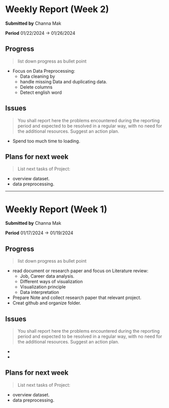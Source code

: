 Weekly Report (Week 2)
=============

**Submitted by** Channa Mak

**Period** 01/22/2024 → 01/26/2024

Progress
-------

> list down progress as bullet point
- Focus on Data Preprocessing:
    - Data cleaning by
    - handle missing Data and duplicating data.
    - Delete columns
    - Detect english word
    
Issues
------

> You shall report here the problems encountered during the reporting period and expected to be resolved in a regular way, with no need for the additional resources. Suggest an action plan.
- Spend too much time to loading.

Plans for next week
--------------------

> List next tasks of Project:

- overview dataset.
- data preprocessing.

-------------------

Weekly Report (Week 1)
=============

**Submitted by** Channa Mak

**Period** 01/17/2024 → 01/19/2024

Progress
-------

> list down progress as bullet point
- read document or research paper and focus on Literature review:
    - Job, Career data analysis.
    - Different ways of visualization
    - Visualization principle
    - Data interpretation
- Prepare Note and collect research paper that relevant project.
- Creat github and organize folder.

Issues
------

> You shall report here the problems encountered during the reporting period and expected to be resolved in a regular way, with no need for the additional resources. Suggest an action plan.
- 
- 

Plans for next week
-------------------

> List next tasks of Project:

- overview dataset.
- data preprocessing.


